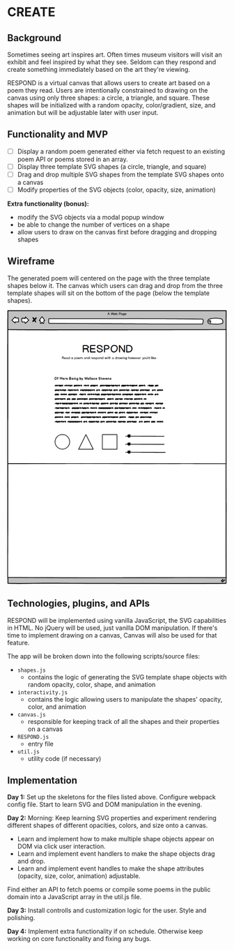 # CREATE

## Background
Sometimes seeing art inspires art. Often times museum visitors will visit an exhibit and feel inspired by what they see. Seldom can they respond and create something immediately based on the art they're viewing. 

RESPOND is a virtual canvas that allows users to create art based on a poem they read. Users are intentionally constrained to drawing on the canvas using only three shapes: a circle, a triangle, and square. These shapes will be initialized with a random opacity, color/gradient, size, and animation but will be adjustable later with user input. 

## Functionality and MVP
- [ ] Display a random poem generated either via fetch request to an existing poem API or poems stored in an array. 
- [ ] Display three template SVG shapes (a circle, triangle, and square) 
- [ ] Drag and drop multiple SVG shapes from the template SVG shapes onto a canvas
- [ ] Modify properties of the SVG objects (color, opacity, size, animation)

**Extra functionality (bonus):**
 - modify the SVG objects via a modal popup window
 - be able to change the number of vertices on a shape
 - allow users to draw on the canvas first before dragging and dropping shapes 

## Wireframe
The generated poem will centered on the page with the three template shapes below it. The canvas which users can drag and drop from the three template shapes will sit on the bottom of the page (below the template shapes).

![wireframe](./respond.png)

## Technologies, plugins, and APIs
RESPOND will be implemented using vanilla JavaScript, the SVG capabilities in HTML. No jQuery will be used, just vanilla DOM manipulation. If there's time to implement drawing on a canvas, Canvas will also be used for that feature.

The app will be broken down into the following scripts/source files:
* `shapes.js`
  * contains the logic of generating the SVG template shape objects with random opacity, color, shape, and animation
* `interactivity.js`
  * contains the logic allowing users to manipulate the shapes' opacity, color, and animation
* `canvas.js`
  * responsible for keeping track of all the shapes and their properties on a canvas
* `RESPOND.js`
  * entry file
* `util.js`
  * utility code (if necessary)

## Implementation 
**Day 1:**
Set up the skeletons for the files listed above. Configure webpack config file. Start to learn SVG and DOM manipulation in the evening. 

**Day 2:** 
Morning: Keep learning SVG properties and experiment rendering different shapes of different opacities, colors, and size onto a canvas.

 * Learn and implement how to make multiple shape objects appear on DOM via click user interaction.
 * Learn and implement event handlers to make the shape objects drag and drop.
 * Learn and implement event handles to make the shape attributes (opacity, size, color, animation) adjustable.

Find either an API to fetch poems or compile some poems in the public domain into a JavaScript array in the util.js file. 

**Day 3:**
Install controlls and customization logic for the user. Style and polishing.

**Day 4:**
Implement extra functionality if on schedule. Otherwise keep working on core functionality and fixing any bugs. 

